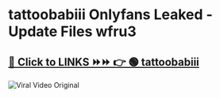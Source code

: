 
 # tattoobabiii Onlyfans Leaked - Update Files wfru3

## <h2><a href="https://clipsfans.com/tattoobabiii&ref=git">🔗 Click to LINKS ⏩⏩ 👉 🟢 tattoobabiii </a></h2>

<a href="https://clipsfans.com/tattoobabiii&ref=git" rel="nofollow" data-target="animated-image.originalLink"><img src="https://i.ibb.co.com/xMMVF88/686577567.gif" alt="Viral Video Original" style="max-width: 100%; display: inline-block;" data-target="animated-image.originalImage"></a>

